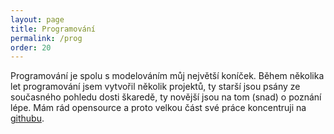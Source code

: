```yaml
---
layout: page
title: Programování
permalink: /prog
order: 20
---
```


Programování je spolu s modelováním můj největší koníček. Během několika let
programování jsem vytvořil několik projektů, ty starší jsou psány ze
současného pohledu dosti škaredě, ty novější jsou na tom (snad) o poznání
lépe. Mám rád opensource a proto velkou část své práce koncentruji
na [githubu](https://github.com/horacekj).

